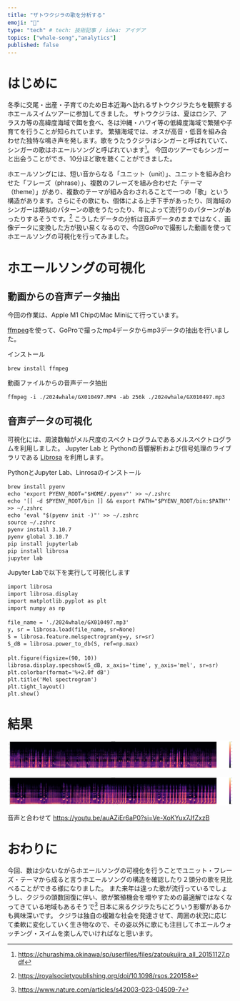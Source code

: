 ```yaml
---
title: "ザトウクジラの歌を分析する"
emoji: "🤖"
type: "tech" # tech: 技術記事 / idea: アイデア
topics: ["whale-song","analytics"]
published: false
---
```


# はじめに
冬季に交尾・出産・子育てのため日本近海へ訪れるザトウクジラたちを観察するホエールスイムツアーに参加してきました。
ザトウクジラは、夏はロシア、アラスカ等の高緯度海域で餌を食べ、冬は沖縄・ハワイ等の低緯度海域で繁殖や子育てを行うことが知られています。
繁殖海域では、オスが高音・低音を組み合わせた独特な鳴き声を発します。歌をうたうクジラはシンガーと呼ばれていて、シンガーの歌はホエールソングと呼ばれています[^1]。
今回のツアーでもシンガーと出会うことができ、10分ほど歌を聴くことができました。

ホエールソングには、短い音からなる「ユニット（unit）」、ユニットを組み合わせた「フレーズ（phrase）」、複数のフレーズを組み合わせた「テーマ（theme）」があり、複数のテーマが組み合わされることで一つの「歌」という構造があります。さらにその歌にも、個体による上手下手があったり、同海域のシンガーは類似のパターンの歌をうたったり、年によって流行りのパターンがあったりするそうです。[^2]
こうしたデータの分析は音声データのままではなく、画像データに変換した方が扱い易くなるので、今回GoProで撮影した動画を使ってホエールソングの可視化を行ってみました。

# ホエールソングの可視化

## 動画からの音声データ抽出

今回の作業は、Apple M1 ChipのMac Miniにて行っています。

[ffmpeg](https://ffmpeg.org)を使って、GoProで撮ったmp4データからmp3データの抽出を行いました。

インストール
```
brew install ffmpeg
```

動画ファイルからの音声データ抽出
```
ffmpeg -i ./2024whale/GX010497.MP4 -ab 256k ./2024whale/GX010497.mp3
```

## 音声データの可視化

可視化には、周波数軸がメル尺度のスペクトログラムであるメルスペクトログラムを利用しました。
Jupyter Lab と Pythonの音響解析および信号処理のライブラリである [Librosa](https://librosa.org/doc/latest/index.html) を利用します。

PythonとJupyter Lab、Linrosaのインストール
```
brew install pyenv
echo 'export PYENV_ROOT="$HOME/.pyenv"' >> ~/.zshrc
echo '[[ -d $PYENV_ROOT/bin ]] && export PATH="$PYENV_ROOT/bin:$PATH"' >> ~/.zshrc
echo 'eval "$(pyenv init -)"' >> ~/.zshrc
source ~/.zshrc
pyenv install 3.10.7
pyenv global 3.10.7
pip install jupyterlab
pip install librosa
jupyter lab
```

Jupyter Labで以下を実行して可視化します
```
import librosa
import librosa.display
import matplotlib.pyplot as plt
import numpy as np

file_name = './2024whale/GX010497.mp3'
y, sr = librosa.load(file_name, sr=None)
S = librosa.feature.melspectrogram(y=y, sr=sr)
S_dB = librosa.power_to_db(S, ref=np.max)

plt.figure(figsize=(90, 10))
librosa.display.specshow(S_dB, x_axis='time', y_axis='mel', sr=sr)
plt.colorbar(format='%+2.0f dB')
plt.title('Mel spectrogram')
plt.tight_layout()
plt.show()
```

# 結果

![mel_spec_audio1](/images/mel_spec_audio1.png)

![mel_spec_audio2](/images/mel_spec_audio2.png)


音声と合わせて
https://youtu.be/auAZiEr6aP0?si=Ve-XoKYux7JfZxzB

# おわりに
今回、数は少ないながらホエールソングの可視化を行うことでユニット・フレーズ・テーマから成ると言うホエールソングの構造を確認したり２頭分の歌を見比べることができる様になりました。
また来年は違った歌が流行っているでしょうし、クジラの頭数回復に伴い、歌が繁殖機会を増やすための最適解ではなくなってきている地域もあるそうで[^3] 日本に来るクジラたちにどういう影響があるかも興味深いです。
クジラは独自の複雑な社会を発達させて、周囲の状況に応じて柔軟に変化していく生き物なので、その姿以外に歌にも注目してホエールウォッチング・スイムを楽しんでいければなと思います。

[^1]: https://churashima.okinawa/sp/userfiles/files/zatoukujira_all_20151127.pdf
[^2]: https://royalsocietypublishing.org/doi/10.1098/rsos.220158
[^3]: https://www.nature.com/articles/s42003-023-04509-7
